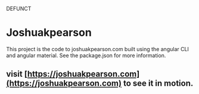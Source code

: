 DEFUNCT

# Joshuakpearson

This project is the code to joshuakpearson.com built using the angular CLI and angular material. See the package.json for more information.

## visit [https://joshuakpearson.com](https://joshuakpearson.com) to see it in motion.
